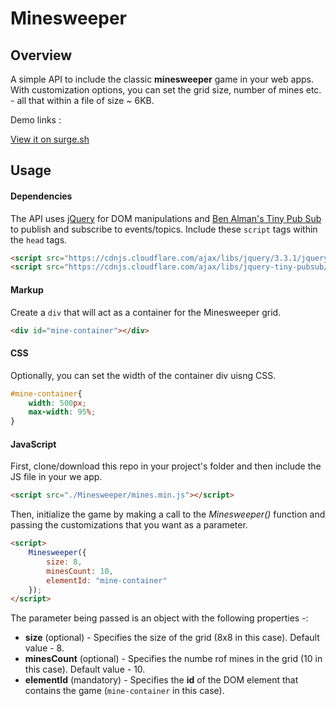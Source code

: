 # Minesweeper

## Overview

A simple API to include the classic **minesweeper** game in your web apps. With customization options, you can set the grid size, number of mines etc. - all that within a file of size ~ 6KB.

Demo links : 

[View it on surge.sh](https://boring-minesweeper.surge.sh/)

## Usage

#### Dependencies

The API uses [jQuery](https://github.com/jquery/jquery) for DOM manipulations and [Ben Alman's Tiny Pub Sub](https://github.com/cowboy/jquery-tiny-pubsub) to publish and subscribe to events/topics.
Include these ```script``` tags within the ```head``` tags.

```html
<script src="https://cdnjs.cloudflare.com/ajax/libs/jquery/3.3.1/jquery.min.js"></script>
<script src="https://cdnjs.cloudflare.com/ajax/libs/jquery-tiny-pubsub/0.7.0/ba-tiny-pubsub.min.js"></script>
```


#### Markup

Create a ```div``` that will act as a container for the Minesweeper grid.

```html
<div id="mine-container"></div>
```


#### CSS

Optionally, you can set the width of the container div uisng CSS.

```CSS
#mine-container{
    width: 500px;
    max-width: 95%;
}
```


#### JavaScript

First, clone/download this repo in your project's folder and then include the JS file in your we app.

```html
<script src="./Minesweeper/mines.min.js"></script>
```

Then, initialize the game by making a call to the *Minesweeper()* function and passing the customizations that you want as a parameter.

```html
<script>
    Minesweeper({
        size: 8,
        minesCount: 10,
        elementId: "mine-container"
    });
</script>
```

The parameter being passed is an object with the following properties -:
* **size** (optional) - Specifies the size of the grid (8x8 in this case). Default value - 8.
* **minesCount** (optional) - Specifies the numbe rof mines in the grid (10 in this case). Default value - 10.
* **elementId** (mandatory) - Specifies the **id** of the DOM element that contains the game (```mine-container``` in this case).